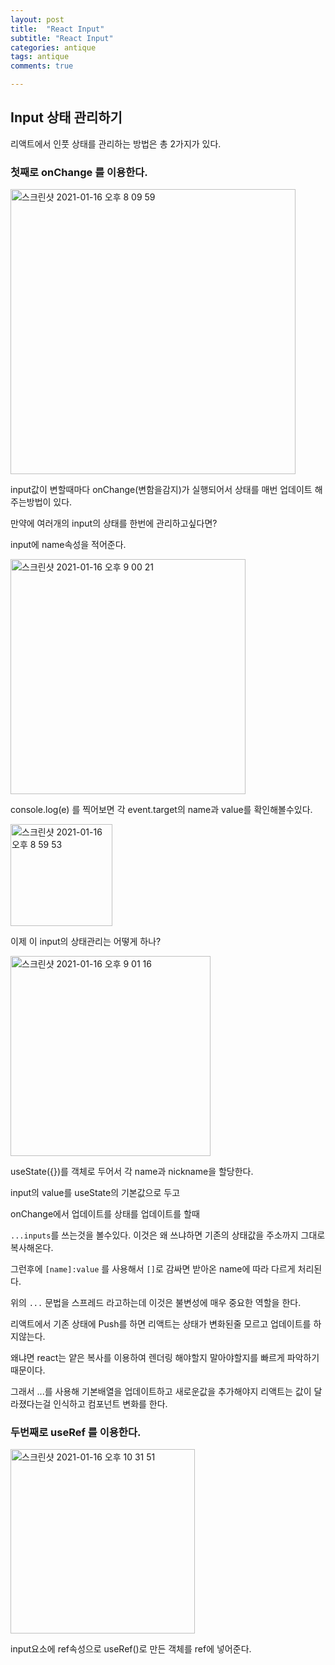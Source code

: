 ```yaml
---
layout: post
title:  "React Input"
subtitle: "React Input"
categories: antique
tags: antique
comments: true

---
```


## Input 상태 관리하기

리액트에서 인풋 상태를 관리하는 방법은 총 2가지가 있다.

### 첫째로 onChange 를 이용한다.

<img width="456" alt="스크린샷 2021-01-16 오후 8 09 59" src="https://user-images.githubusercontent.com/56789064/104810290-d4681000-5836-11eb-8137-801a64ccab1c.png">

input값이 변할때마다 onChange(변함을감지)가 실행되어서 상태를 매번 업데이트 해주는방법이 있다.

만약에 여러개의 input의 상태를 한번에 관리하고싶다면?

input에 name속성을 적어준다.

<img width="376" alt="스크린샷 2021-01-16 오후 9 00 21" src="https://user-images.githubusercontent.com/56789064/104811307-daadba80-583d-11eb-8c18-51d3da80909b.png">

console.log(e) 를 찍어보면 각 event.target의 name과 value를 확인해볼수있다.

<img width="163" alt="스크린샷 2021-01-16 오후 8 59 53" src="https://user-images.githubusercontent.com/56789064/104811297-c9fd4480-583d-11eb-9ec1-1388fe612509.png">

이제 이 input의 상태관리는 어떻게 하나?

<img width="320" alt="스크린샷 2021-01-16 오후 9 01 16" src="https://user-images.githubusercontent.com/56789064/104811332-fca73d00-583d-11eb-9f2a-659dffdcc0a0.png">

useState({})를 객체로 두어서 각 name과 nickname을 할당한다.

input의 value를 useState의 기본값으로 두고

onChange에서 업데이트를 상태를 업데이트를 할때

`...inputs`를 쓰는것을 볼수있다. 이것은 왜 쓰냐하면 기존의 상태값을 주소까지 그대로 복사해온다.

그런후에 `[name]:value` 를 사용해서 `[]`로 감싸면 받아온 name에 따라 다르게 처리된다.

위의 `...` 문법을 스프레드 라고하는데 이것은 불변성에 매우 중요한 역할을 한다.

리액트에서 기존 상태에 Push를 하면 리액트는 상태가 변화된줄 모르고 업데이트를 하지않는다.

왜냐면 react는 얕은 복사를 이용하여 렌더링 해야할지 말아야할지를 빠르게 파악하기 때문이다.

그래서 ...를 사용해 기본배열을 업데이트하고 새로운값을 추가해야지 리액트는 값이 달라졌다는걸 인식하고 컴포넌트 변화를 한다.

### 두번째로 useRef 를 이용한다.

<img width="295" alt="스크린샷 2021-01-16 오후 10 31 51" src="https://user-images.githubusercontent.com/56789064/104813140-a55b9980-584a-11eb-8ffe-dc2b493ca419.png">

input요소에 ref속성으로 useRef()로 만든 객체를 ref에 넣어준다.

